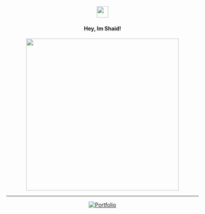 

<div align="center">
  <img src="https://media.giphy.com/media/hvRJCLFzcasrR4ia7z/giphy.gif" width="30"/>
  <h4>Hey, Im Shaid! </h4>

</div>
                  

<div align="center">
  <img src="https://media4.giphy.com/media/v1.Y2lkPTc5MGI3NjExa2Vld3JrbnAzdnhnODE3NWl4NDkxcjg4cG4xd2VjMHB2dTBnYW1vdCZlcD12MV9pbnRlcm5hbF9naWZfYnlfaWQmY3Q9Zw/fwbZnTftCXVocKzfxR/giphy.gif" width="400"/>
</div>


---

<div align="center">

[![Portfolio](https://img.shields.io/badge/🌐_Portfolio-black?style=flat-square)](https://portfolio-alpha-ivory-63.vercel.app) 


</div>
